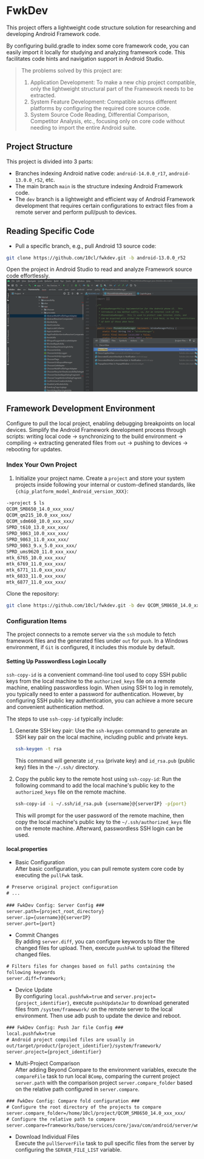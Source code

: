 # FwkDev

This project offers a lightweight code structure solution for researching and developing Android Framework code.

By configuring build.gradle to index some core framework code, you can easily import it locally for studying and analyzing framework code. This facilitates code hints and navigation support in Android Studio.

> The problems solved by this project are:
> 1. Application Development: To make a new chip project compatible, only the lightweight structural part of the Framework needs to be extracted.
> 2. System Feature Development: Compatible across different platforms by configuring the required core source code.
> 3. System Source Code Reading, Differential Comparison, Competitor Analysis, etc., focusing only on core code without needing to import the entire Android suite.

## Project Structure
This project is divided into 3 parts:
- Branches indexing Android native code: `android-14.0.0_r17`, `android-13.0.0_r52`, etc.
- The main branch `main` is the structure indexing Android Framework code.
- The `dev` branch is a lightweight and efficient way of Android Framework development that requires certain configurations to extract files from a remote server and perform pull/push to devices.

## Reading Specific Code
- Pull a specific branch, e.g., pull Android 13 source code:
```bash
git clone https://github.com/10cl/fwkdev.git -b android-13.0.0_r52
```
Open the project in Android Studio to read and analyze Framework source code effortlessly.
![](screenshots/read_eg.png)

## Framework Development Environment
Configure to pull the local project, enabling debugging breakpoints on local devices. Simplify the Android Framework development process through scripts: writing local code -> synchronizing to the build environment -> compiling -> extracting generated files from `out` -> pushing to devices -> rebooting for updates.

### Index Your Own Project
1. Initialize your project name.
Create a `project` and store your system projects inside following your internal or custom-defined standards, like `{chip_platform_model_Android_version_XXX}`:
```
->project $ ls
QCOM_SM8650_14.0_xxx_xxx/
QCOM_qm215_10.0_xxx_xxx/
QCOM_sdm660_10.0_xxx_xxx/
SPRD_t610_13.0_xxx_xxx/
SPRD_9863_10.0_xxx_xxx/
SPRD_9863_11.0_xxx_xxx/
SPRD_9863_9.x_5.0_xxx_xxx/
SPRD_ums9620_11.0_xxx_xxx/
mtk_6765_10.0_xxx_xxx/
mtk_6769_11.0_xxx_xxx/
mtk_6771_11.0_xxx_xxx/
mtk_6833_11.0_xxx_xxx/
mtk_6877_11.0_xxx_xxx/
```
Clone the repository:
```bash
git clone https://github.com/10cl/fwkdev.git -b dev QCOM_SM8650_14.0_xxx_xxx
```

### Configuration Items
The project connects to a remote server via the `ssh` module to fetch framework files and the generated files under `out` for `push`. In a Windows environment, if `Git` is configured, it includes this module by default.

#### Setting Up Passwordless Login Locally
`ssh-copy-id` is a convenient command-line tool used to copy SSH public keys from the local machine to the `authorized_keys` file on a remote machine, enabling passwordless login. When using SSH to log in remotely, you typically need to enter a password for authentication. However, by configuring SSH public key authentication, you can achieve a more secure and convenient authentication method.

The steps to use `ssh-copy-id` typically include:

1. Generate SSH key pair: Use the `ssh-keygen` command to generate an SSH key pair on the local machine, including public and private keys.

    ```bash
    ssh-keygen -t rsa
    ```

   This command will generate `id_rsa` (private key) and `id_rsa.pub` (public key) files in the `~/.ssh/` directory.

2. Copy the public key to the remote host using `ssh-copy-id`: Run the following command to add the local machine's public key to the `authorized_keys` file on the remote machine.

    ```bash
    ssh-copy-id -i ~/.ssh/id_rsa.pub {username}@{serverIP} -p{port}
    ```

   This will prompt for the user password of the remote machine, then copy the local machine's public key to the `~/.ssh/authorized_keys` file on the remote machine. Afterward, passwordless SSH login can be used.

#### local.properties
- Basic Configuration  
After basic configuration, you can pull remote system core code by executing the `pullFwk` task.
```properties
# Preserve original project configuration
# ...

### FwkDev Config: Server Config ###
server.path={project_root_directory}
server.ip={username}@{serverIP}
server.port={port}
```

- Commit Changes  
By adding `server.diff`, you can configure keywords to filter the changed files for upload. Then, execute `pushFwk` to upload the filtered changed files.
```properties
# Filters files for changes based on full paths containing the following keywords
server.diff=framework;
```

- Device Update  
By configuring `local.pushfwk=true` and `server.project={project_identifier}`, execute `pushUpdateJar` to download generated files from `/system/framework/` on the remote server to the local environment. Then use adb push to update the device and reboot.
```properties
### FwkDev Config: Push Jar file Config ###
local.pushfwk=true
# Android project compiled files are usually in out/target/product/{project_identifier}/system/framework/
server.project={project_identifier}
```

- Multi-Project Comparison  
After adding Beyond Compare to the environment variables, execute the `compareFile` task to run local `BComp`, comparing the current project `server.path` with the comparison project `server.compare_folder` based on the relative path configured in `server.compare`.
```properties
### FwkDev Config: Compare fold configuration ###
# Configure the root directory of the projects to compare
server.compare_folder=/home/10cl/project/QCOM_SM8650_14.0_xxx_xxx/
# Configure the relative path to compare
server.compare=frameworks/base/services/core/java/com/android/server/wm/
```

- Download Individual Files  
Execute the `pullServerFile` task to pull specific files from the server by configuring the `SERVER_FILE_LIST` variable.

